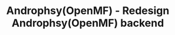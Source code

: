 ---
layout: gsoc
categories: gsoc2018
divid: openmf
title:  Androphsy(OpenMF) - Redesign Androphsy(OpenMF) backend
description: <a href="https://github.com/scorelab/ANDROPHSY">Androphsy(OpenMF)</a> is an opensource forensic tool for Android smartphones that helps digital forensic investigator throughout the life cycle of digital forensic investigation. Services provided by Androphsy includes. <ul style="list-style:inherit"><li>Digital forensic case and evidence management</li><li>Raw data acquisition – physical acquisition and logical – file system level acquisition</li><li>Meaningful evidence extraction and analysis support</li><li>Evidence presentation</li></ul>
expectedresults: <ul style="list-style:inherit"><li>Convert Androphsy backend to python</li><li>Test ImageLab analyzing platform with test cases</li><li>Write documentation</li></ul>
githuburl: https://github.com/scorelab/OpenMF
requiredknowledge: Python, Android
possiblementors: TBA
---